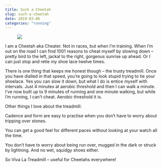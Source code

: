 ```yaml
---
title: Such a Cheetah
slug: such-a-cheetah
date: 2019-03-06
categories: "running"
---
```


<figure class="wp-block-image is-resized"><img src="https://res.cloudinary.com/dy6grlu8z/image/upload/v1558866453/se9p9ir1gukgfj8irgmo.jpg"/></figure>



<p>I am a Cheetah aka Cheater. Not in races, but when I’m training. When I’m out on the road I can find 1001 reasons to cheat myself by slowing down – pretty bird to the left, jackal to the right, gorgeous sunrise up ahead. Or I can just stop and retie my shoe lace twelve times.</p>



<p>There is one thing that keeps me honest though – the trusty treadmill. Once you have dialled in that speed, you’re going to look stupid trying to tie your shoelace. Yes you can slow it down, but what I do is entice myself with intervals. Just 4 minutes at aerobic threshold and then I can walk a minute. I’ve now built up to 9 minutes of running and one minute walking, but while I’m running, I can’t cheat.  Aerobic threshold it is. </p>



<p>Other things I love about the treadmill:</p>



<p>Cadence and form are easy to practise when you don’t have to worry about tripping over stones.</p>



<p>You can get a good feel for different paces without looking at your watch all the time.</p>



<p>You don’t have to worry about being run over, mugged in the dark or struck by lightning. And no wet, squidgy shoes either.</p>



<p>So Viva La Treadmill – useful for Cheetahs everywhere!</p>



<p></p>


